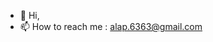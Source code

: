 - 👋 Hi, 
- 📫 How to reach me : alap.6363@gmail.com

<!---
alap6363/alap6363 is a ✨ special ✨ repository because its `README.md` (this file) appears on your GitHub profile.
You can click the Preview link to take a look at your changes.
--->
